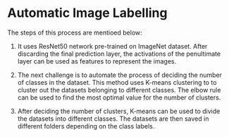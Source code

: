 # Automatic Image Labelling

The steps of this process are mentioed below:

1. It uses ResNet50 network pre-trained on ImageNet dataset. 
After discarding the final prediction layer, the activations of the penultimate layer can be used as features to represent the images.

2. The next challenge is to automate the process of deciding the number of classes in the dataset. 
This method uses K-means clustering to to cluster out the datasets belonging to different classes. 
The elbow rule can be used to find the most optimal value for the number of clusters. 

3. After deciding the number of clusters, K-means can be used to divide the datasets into different
classes. The datasets are then saved in different folders depending on the class labels.
